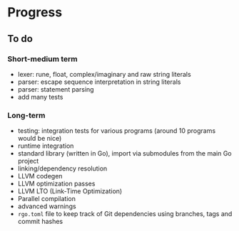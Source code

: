 # Progress

## To do

### Short-medium term

- lexer: rune, float, complex/imaginary and raw string literals
- parser: escape sequence interpretation in string literals
- parser: statement parsing
- add many tests

### Long-term

- testing: integration tests for various programs (around 10 programs would be
  nice)
- runtime integration
- standard library (written in Go), import via submodules from the main Go
  project
- linking/dependency resolution
- LLVM codegen
- LLVM optimization passes
- LLVM LTO (Link-Time Optimization)
- Parallel compilation
- advanced warnings
- `rgo.toml` file to keep track of Git dependencies using branches, tags and
  commit hashes
